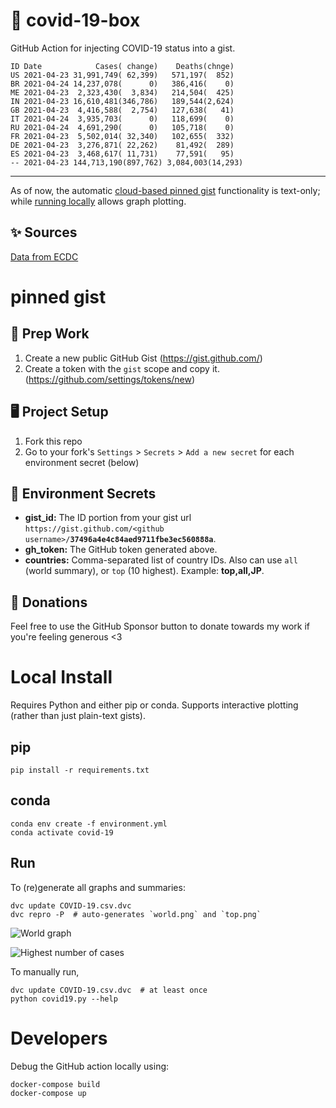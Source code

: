 # 🏥 covid-19-box

GitHub Action for injecting COVID-19 status into a gist.

```
ID Date            Cases( change)    Deaths(chnge)
US 2021-04-23 31,991,749( 62,399)   571,197(  852)
BR 2021-04-24 14,237,078(      0)   386,416(    0)
ME 2021-04-23  2,323,430(  3,834)   214,504(  425)
IN 2021-04-23 16,610,481(346,786)   189,544(2,624)
GB 2021-04-23  4,416,588(  2,754)   127,638(   41)
IT 2021-04-24  3,935,703(      0)   118,699(    0)
RU 2021-04-24  4,691,290(      0)   105,718(    0)
FR 2021-04-23  5,502,014( 32,340)   102,655(  332)
DE 2021-04-23  3,276,871( 22,262)    81,492(  289)
ES 2021-04-23  3,468,617( 11,731)    77,591(   95)
-- 2021-04-23 144,713,190(897,762) 3,084,003(14,293)
```

---

As of now, the automatic [cloud-based pinned gist](#pinned-gist) functionality is text-only;
while [running locally](#local-install) allows graph plotting.

## ✨ Sources

[Data from ECDC](https://www.ecdc.europa.eu/en/publications-data/download-todays-data-geographic-distribution-covid-19-cases-worldwide)

# pinned gist

## 🎒 Prep Work
1. Create a new public GitHub Gist (https://gist.github.com/)
1. Create a token with the `gist` scope and copy it. (https://github.com/settings/tokens/new)

## 🖥 Project Setup
1. Fork this repo
1. Go to your fork's `Settings` > `Secrets` > `Add a new secret` for each environment secret (below)

## 🤫 Environment Secrets
- **gist_id:** The ID portion from your gist url `https://gist.github.com/<github username>/`**`37496a4e4c84aed9711fbe3ec560888a`**.
- **gh_token:** The GitHub token generated above.
- **countries:** Comma-separated list of country IDs. Also can use `all` (world summary), or `top` (10 highest). Example: **top,all,JP**.

## 💸 Donations

Feel free to use the GitHub Sponsor button to donate towards my work if you're feeling generous <3

# Local Install

Requires Python and either pip or conda. Supports interactive plotting (rather than just plain-text gists).

## pip

```
pip install -r requirements.txt
```

## conda

```
conda env create -f environment.yml
conda activate covid-19
```

## Run

To (re)generate all graphs and summaries:

```
dvc update COVID-19.csv.dvc
dvc repro -P  # auto-generates `world.png` and `top.png`
```

![World graph](world.png)

![Highest number of cases](top.png)

To manually run,

```
dvc update COVID-19.csv.dvc  # at least once
python covid19.py --help
```

# Developers

Debug the GitHub action locally using:

```
docker-compose build
docker-compose up
```

